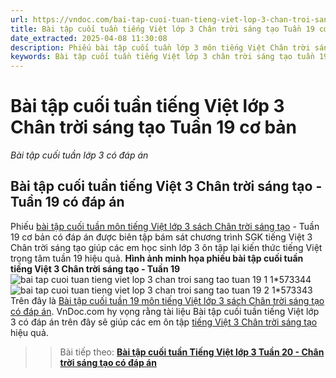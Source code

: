 ```yaml
---
url: https://vndoc.com/bai-tap-cuoi-tuan-tieng-viet-lop-3-chan-troi-sang-tao-tuan-19-co-ban-316040
title: Bài tập cuối tuần tiếng Việt lớp 3 Chân trời sáng tạo Tuần 19 cơ bản - Bài tập cuối tuần lớp 3 có đáp án - VnDoc.com
date_extracted: 2025-04-08 11:30:08
description: Phiếu bài tập cuối tuần lớp 3 môn tiếng Việt Chân trời sáng tạo - Tuần 19 có đáp án giúp các em học sinh củng cố kiến thức tiếng Việt lớp 3 Chân trời sáng tạo hiệu quả.
keywords: Bài tập cuối tuần tiếng Việt lớp 3 chân trời sáng tạo tuần 19,bài tập cuối tuần tiếng việt 3 tuần 19,bài tập cuối tuần môn tiếng việt lớp 3 chân trời sáng tạo tuần 19,bài tập cuối tuần tiếng việt lớp 3 sách chân trời sáng tạo tuần 19,bài tập cuối tuần 19 môn tiếng việt lớp 3 chân trời sáng tạo,bài tập cuối tuần 19 tiếng việt 3 chân trời sáng tạo,bài tập tiếng việt lớp 3 tuần 19,phiếu bài tập tiếng việt lớp 3 tuần 19,đề tiếng việt lớp 3 tuần 19
---
```


# Bài tập cuối tuần tiếng Việt lớp 3 Chân trời sáng tạo Tuần 19 cơ bản
 _Bài tập cuối tuần lớp 3 có đáp án_
## Bài tập cuối tuần tiếng Việt 3 Chân trời sáng tạo - Tuần 19 có đáp án
Phiếu [bài tập cuối tuần môn tiếng Việt lớp 3 sách Chân trời sáng tạo](<https://vndoc.com/bai-tap-cuoi-tuan-lop-3-mon-tieng-viet-chan-troi>) \- Tuần 19 cơ bản có đáp án được biên tập bám sát chương trình SGK tiếng Việt 3 Chân trời sáng tạo giúp các em học sinh lớp 3 ôn tập lại kiến thức tiếng Việt trọng tâm tuần 19 hiệu quả.
**Hình ảnh minh họa phiếu bài tập cuối tuần tiếng Việt 3 Chân trời sáng tạo - Tuần 19**
![bai tap cuoi tuan tieng viet lop 3 chan troi sang tao tuan 19 1 1*573344](https://i.vdoc.vn/data/image/2024/03/01/bai-tap-cuoi-tuan-tieng-viet-lop-3-chan-troi-sang-tao-tuan-19-1-1.jpg)![bai tap cuoi tuan tieng viet lop 3 chan troi sang tao tuan 19 2 1*573343](https://i.vdoc.vn/data/image/2024/03/01/bai-tap-cuoi-tuan-tieng-viet-lop-3-chan-troi-sang-tao-tuan-19-2-1.jpg)
Trên đây là [Bài tập cuối tuần 19 môn tiếng Việt lớp 3 sách Chân trời sáng tạo có đáp án](<https://vndoc.com/bai-tap-cuoi-tuan-tieng-viet-lop-3-chan-troi-sang-tao-tuan-19-co-ban-316040>). VnDoc.com hy vọng rằng tài liệu Bài tập cuối tuần tiếng Việt lớp 3 có đáp án trên đây sẽ giúp các em ôn tập [tiếng Việt 3 Chân trời sáng tạo](<https://vndoc.com/tieng-viet-lop-3-ctst-tap2>) hiệu quả.
>> Bài tiếp theo: [**Bài tập cuối tuần Tiếng Việt lớp 3 Tuần 20 - Chân trời sáng tạo có đáp án**](<https://vndoc.com/bai-tap-cuoi-tuan-tieng-viet-lop-3-chan-troi-sang-tao-tuan-20-co-ban-316042>)
